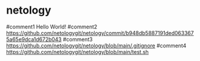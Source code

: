 # netology
#comment1 Hello World!
#comment2 https://github.com/netologygit/netology/commit/b948db5887191ded0633675a65e9dca1d672b043
#comment3 https://github.com/netologygit/netology/blob/main/.gitignore
#comment4 https://github.com/netologygit/netology/blob/main/test.sh
